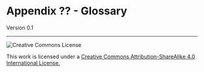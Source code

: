 # Appendix ?? - Glossary

Version 0.1

---

![Creative Commons License](https://i.creativecommons.org/l/by-sa/4.0/88x31.png "Creative Commons License")

This work is licensed under a [Creative Commons Attribution-ShareAlike 4.0 International License.](https://creativecommons.org/licenses/by-sa/4.0/)
